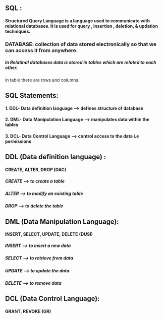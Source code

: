 ## SQL :
#### Structured Query Language is a language used to communicate with relational databases. It is used for query , insertion , deletion, & updation techniques.


### DATABASE: collection of data stored electronically so that we can access it from anywhere.
##### In Relatinal databases data is stored in tables which are related to each other.
in table there are rows and columns.


## SQL Statements:
#### 1. DDL- Data definition language --> defines structure of database
#### 2. DML- Data Manipulation Language --> manipulates data within the tables 
#### 3. DCL- Data Control Language --> control access to the data i.e permissions

## DDL (Data definition language) :
#### CREATE, ALTER, DROP    (DAC)
##### CREATE --> to create a table
##### ALTER --> to modify an existing table
##### DROP --> to delete the table

## DML (Data Manipulation Language):
#### INSERT, SELECT, UPDATE, DELETE   (DUSI)
##### INSERT --> to insert a new data
##### SELECT --> to retrieve from data
##### UPDATE --> to update the data
##### DELETE --> to remove data

## DCL (Data Control Language):
#### GRANT, REVOKE  (GR)
